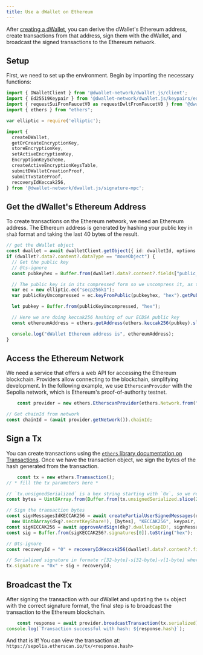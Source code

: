 ```yaml
---
title: Use a dWallet on Ethereum
---
```


After [creating a dWallet](../your-first-dwallet.md#create-a-dwallet), you can derive the dWallet's Ethereum address,
create transactions from that address, sign them with the dWallet, and broadcast the signed transactions to the Ethereum
network.

## Setup

First, we need to set up the environment. Begin by importing the necessary functions:

```typescript
import { DWalletClient } from '@dwallet-network/dwallet.js/client';
import { Ed25519Keypair } from '@dwallet-network/dwallet.js/keypairs/ed25519';
import { requestSuiFromFaucetV0 as requestDwltFromFaucetV0 } from '@dwallet-network/dwallet.js/faucet';
import { ethers } from "ethers";

var elliptic = require('elliptic');

import {
  createDWallet,
  getOrCreateEncryptionKey,
  storeEncryptionKey,
  setActiveEncryptionKey,
  EncryptionKeyScheme,
  createActiveEncryptionKeysTable,
  submitDWalletCreationProof,
  submitTxStateProof,
  recoveryIdKeccak256,
} from '@dwallet-network/dwallet.js/signature-mpc';
```

## Get the dWallet's Ethereum Address

To create transactions on the Ethereum network, we need an Ethereum address. The Ethereum address is generated by
hashing your public key in `sha3` format and taking the last 40 bytes of the result.

```typescript
// get the dWallet object
const dwallet = await dwalletClient.getObject({ id: dwalletId, options: { showContent: true } });
if (dwallet?.data?.content?.dataType == "moveObject") {
  // Get the public key
  // @ts-ignore
  const pubkeyhex = Buffer.from(dwallet?.data?.content?.fields["public_key"]).toString("hex");

  // The public key is in its compressed form so we uncompress it, as the address is derived from the uncompressed public key.
  var ec = new elliptic.ec("secp256k1");
  var publicKeyUncompressed = ec.keyFromPublic(pubkeyhex, "hex").getPublic(false, "hex");

  let pubkey = Buffer.from(publicKeyUncompressed, "hex");

  // Here we are doing keccak256 hashing of our ECDSA public key
  const ethereumAddress = ethers.getAddress(ethers.keccak256(pubkey).slice(-40));

  console.log("dWallet Ethereum address is", ethereumAddress);
}
```

## Access the Ethereum Network

We need a service that offers a web API for accessing the Ethereum blockchain. Providers allow connecting to the
blockchain, simplifying development. In the following example, we use `EtherscanProvider` with the Sepolia network,
which is Ethereum's proof-of-authority testnet.

```typescript
    const provider = new ethers.EtherscanProvider(ethers.Network.from("sepolia"), "");

// Get chainId from network
const chainId = (await provider.getNetwork()).chainId;
```

## Sign a Tx

You can create transactions using the [
`ethers` library documentation on Transactions](https://docs.ethers.org/v5/api/providers/types/#types--transactions).
Once we have the transaction object, we sign the bytes of the hash generated from the transaction.

```typescript
    const tx = new ethers.Transaction();
// * fill the tx parameters here *

// `tx.unsignedSerialized` is a hex string starting with `0x`, so we remove it by slicing the first two characters before parsing it as a hex string into a byte array.
const bytes = Uint8Array.from(Buffer.from(tx.unsignedSerialized.slice(2), "hex"));

// Sign the transaction bytes
const signMessagesIdKECCAK256 = await createPartialUserSignedMessages(dkg?.dwalletID!, dkg?.decentralizedDKGOutput!,
  new Uint8Array(dkg?.secretKeyShare!), [bytes], "KECCAK256", keypair, dwalletClient);
const sigKECCAK256 = await approveAndSign(dkg?.dwalletCapID!, signMessagesIdKECCAK256!, [bytes], dkg?.dwalletID!, "KECCAK256", keypair, dwalletClient);
const sig = Buffer.from(sigKECCAK256?.signatures[0]).toString("hex");

// @ts-ignore
const recoveryId = "0" + recoveryIdKeccak256(dwallet?.data?.content?.fields["public_key"], bytes, sigKECCAK256?.signatures[0]).toString(16);

// Serialized signature in formate r[32-byte]-s[32-byte]-v[1-byte] where v is recovery id.
tx.signature = "0x" + sig + recoveryId;
```

## Broadcast the Tx

After signing the transaction with our dWallet and updating the `tx` object with the correct signature format, the final
step is to broadcast the transaction to the Ethereum blockchain.

```typescript
    const response = await provider.broadcastTransaction(tx.serialized);
console.log(`Transaction successful with hash: ${response.hash}`);
```

And that is it! You can view the transaction at: `https://sepolia.etherscan.io/tx/<response.hash>`
